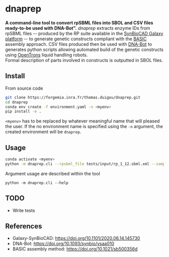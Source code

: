 # dnaprep

**A command-line tool to convert rpSBML files into SBOL and CSV files ready-to-be used with DNA-Bot".**
*dnaprep* extracts enzyme IDs from rpSBML files -- produced by the RP suite available in the [SynBioCAD Galaxy platform](https://galaxy-synbiocad.org) -- to generate genetic constructs compliant with the [BASIC](https://doi.org/10.1021/sb500356d) assembly approach.
CSV files produced then be used with [DNA-Bot](https://github.com/BASIC-DNA-ASSEMBLY/DNA-BOT) to generates python scripts allowing automated build of the genetic constructs using [OpenTrons](https://opentrons.com/) liquid handling robots.  
Formal description of parts involved in constructs is outputted in SBOL files.

## Install

From source code
```bash
git clone https://forgemia.inra.fr/thomas.duigou/dnaprep.git
cd dnaprep
conda env create -f environment.yaml -n <myenv>
pip install -e .
```

`<myenv>` has to be replaced by whatever meaningful name that will pleased the user.
If the no environment name is specified using the `-n` argument, the created environment will be `dnaprep`. 

## Usage

```bash
conda activate <myenv>
python -m dnaprep.cli --rpsbml_file tests/input/rp_1_12.sbml.xml --sample_size 12 --o_dnabot_file lala.csv --o_sbol_dir lala_sbol
```

Argument usage are described within the tool
```
python -m dnaprep.cli --help
```

## TODO

- Write tests

## References

- Galaxy-SynBioCAD: https://doi.org/10.1101/2020.06.14.145730
- DNA-Bot: https://doi.org/10.1093/synbio/ysaa010
- BASIC assembly method: https://doi.org/10.1021/sb500356d
 
